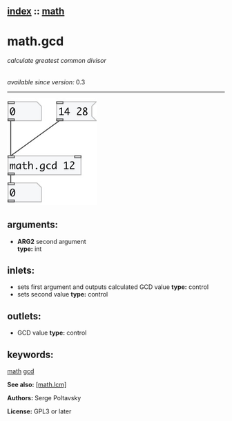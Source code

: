 [index](index.html) :: [math](category_math.html)
---

# math.gcd

###### calculate greatest common divisor

*available since version:* 0.3

---




[![example](../examples/img/math.gcd.jpg)](../examples/pd/math.gcd.pd)



## arguments:

* **ARG2**
second argument<br>
__type:__ int<br>







## inlets:

* sets first argument and outputs calculated GCD value 
__type:__ control<br>
* sets second value 
__type:__ control<br>



## outlets:

* GCD value
__type:__ control<br>



## keywords:

[math](keywords/math.html)
[gcd](keywords/gcd.html)



**See also:**
[\[math.lcm\]](math.lcm.html)




**Authors:** Serge Poltavsky




**License:** GPL3 or later





